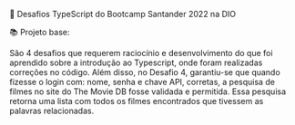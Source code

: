🚀 Desafios TypeScript do Bootcamp Santander 2022 na DIO

📚 Projeto base:

São 4 desafios que requerem raciocínio e desenvolvimento do que foi aprendido sobre a introdução ao Typescript, onde foram realizadas correções no código. Além disso, no Desafio 4, garantiu-se que quando fizesse o login com: nome, senha e chave API, corretas, a pesquisa de filmes no site do The Movie DB fosse validada e permitida. Essa pesquisa retorna uma lista com todos os filmes encontrados que tivessem as palavras relacionadas.
